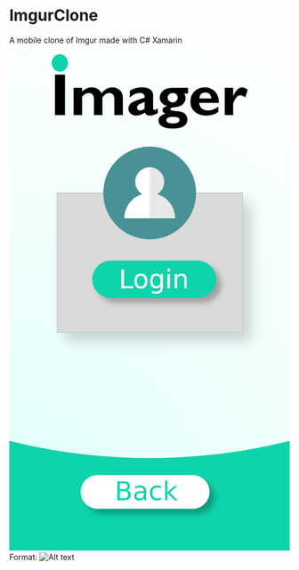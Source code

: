 # ImgurClone
A mobile clone of Imgur made with C# Xamarin

![LoginPage](/DEV_epicture_2019/Resources/drawable/login.png)
Format: ![Alt text](url)
